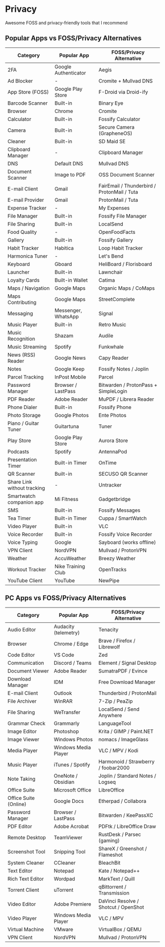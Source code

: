 # Privacy

Awesome FOSS and privacy-friendly tools that I recommend

## Popular Apps vs FOSS/Privacy Alternatives

| Category                    | Popular App          | FOSS/Privacy Alternative                    |
| --------------------------- | -------------------- | ------------------------------------------- |
| 2FA                         | Google Authenticator | Aegis                                       |
| Ad Blocker                  | -                    | Cromite + Mullvad DNS                       |
| App Store (FOSS)            | Google Play Store    | F-Droid via Droid-ify                       |
| Barcode Scanner             | Built-in             | Binary Eye                                  |
| Browser                     | Chrome               | Cromite                                     |
| Calculator                  | Built-in             | Fossify Calculator                          |
| Camera                      | Built-in             | Secure Camera (GrapheneOS)                  |
| Cleaner                     | Built-in             | SD Maid SE                                  |
| Clipboard Manager           | -                    | Clipboard Manager                           |
| DNS                         | Default DNS          | Mullvad DNS                                 |
| Document Scanner            | Image to PDF         | OSS Document Scanner                        |
| E-mail Client               | Gmail                | FairEmail / Thunderbird / ProtonMail / Tuta |
| E-mail Provider             | Gmail                | ProtonMail / Tuta                           |
| Expense Tracker             | -                    | My Expenses                                 |
| File Manager                | Built-in             | Fossify File Manager                        |
| File Sharing                | Built-in             | LocalSend                                   |
| Food Quality                | -                    | OpenFoodFacts                               |
| Gallery                     | Built-in             | Fossify Gallery                             |
| Habit Tracker               | Habitica             | Loop Habit Tracker                          |
| Harmonica Tuner             | -                    | Let's Bend                                  |
| Keyboard                    | Gboard               | HeliBoard / Florisboard                     |
| Launcher                    | Built-in             | Lawnchair                                   |
| Loyalty Cards               | Built-in Wallet      | Catima                                      |
| Maps / Navigation           | Google Maps          | Organic Maps / CoMaps                       |
| Maps Contributing           | Google Maps          | StreetComplete                              |
| Messaging                   | Messenger, WhatsApp  | Signal                                      |
| Music Player                | Built-in             | Retro Music                                 |
| Music Recognition           | Shazam               | Audile                                      |
| Music Streaming             | Spotify              | Funkwhale                                   |
| News (RSS) Reader           | Google News          | Capy Reader                                 |
| Notes                       | Google Keep          | Fossify Notes / Joplin                      |
| Parcel Tracking             | InPost Mobile        | Parcel                                      |
| Password Manager            | Browser / LastPass   | Bitwarden / ProtonPass + SimpleLogin        |
| PDF Reader                  | Adobe Reader         | MuPDF / Librera Reader                      |
| Phone Dialer                | Built-in             | Fossify Phone                               |
| Photo Storage               | Google Photos        | Ente Photos                                 |
| Piano / Guitar Tuner        | Guitartuna           | Tuner                                       |
| Play Store                  | Google Play Store    | Aurora Store                                |
| Podcasts                    | Spotify              | AntennaPod                                  |
| Presentation Timer          | Built-in Timer       | OnTime                                      |
| QR Scanner                  | Built-in             | SECUSO QR Scanner                           |
| Share Link without tracking | -                    | Untracker                                   |
| Smartwatch companion app    | Mi Fitness           | Gadgetbridge                                |
| SMS                         | Built-in             | Fossify Messages                            |
| Tea Timer                   | Built-in Timer       | Cuppa / SmartWatch                          |
| Video Player                | Built-in             | VLC                                         |
| Voice Recorder              | Built-in             | Fossify Voice Recorder                      |
| Voice Typing                | Google               | Sayboard (works offline)                    |
| VPN Client                  | NordVPN              | Mullvad / ProtonVPN                         |
| Weather                     | AccuWeather          | Breezy Weather                              |
| Workout Tracker             | Nike Training Club   | OpenTracks                                  |
| YouTube Client              | YouTube              | NewPipe                                     |

## PC Apps vs FOSS/Privacy Alternatives

| Category         | Popular App          | FOSS/Privacy Alternative             |
| ---------------- | -------------------- | ------------------------------------ |
| Audio Editor     | Audacity (telemetry) | Tenacity                             |
| Browser          | Chrome / Edge        | Brave / Firefox / Librewolf          |
| Code Editor      | VS Code              | Zed                                  |
| Communication    | Discord / Teams      | Element / Signal Desktop             |
| Document Viewer  | Adobe Reader         | SumatraPDF / Evince                  |
| Download Manager | IDM                  | Free Download Manager                |
| E-mail Client    | Outlook              | Thunderbird / ProtonMail             |
| File Archiver    | WinRAR               | 7-Zip / PeaZip                       |
| File Sharing     | WeTransfer           | LocalSend / Send Anywhere            |
| Grammar Check    | Grammarly            | LanguageTool                         |
| Image Editor     | Photoshop            | Krita / GIMP / Paint.NET             |
| Image Viewer     | Windows Photos       | nomacs / ImageGlass                  |
| Media Player     | Windows Media Player | VLC / MPV / Kodi                     |
| Music Player     | iTunes / Spotify     | Harmonoid / Strawberry / foobar2000  |
| Note Taking      | OneNote / Obsidian             | Joplin / Standard Notes / Logseq              |
| Office Suite     | Microsoft Office     | LibreOffice                          |
| Office Suite (Online)     | Google Docs     | Etherpad / Collabora                          |
| Password Manager | Browser / LastPass   | Bitwarden / KeePassXC                |
| PDF Editor       | Adobe Acrobat        | PDFtk / LibreOffice Draw             |
| Remote Desktop   | TeamViewer           | RustDesk / Parsec (gaming)           |
| Screenshot Tool  | Snipping Tool        | ShareX / Greenshot / Flameshot       |
| System Cleaner   | CCleaner             | BleachBit                            |
| Text Editor      | Notepad              | Kate / Notepad++                     |
| Rich Text Editor | Wordpad              | MarkText / Quill                     |
| Torrent Client   | uTorrent             | qBittorrent / Transmission           |
| Video Editor     | Adobe Premiere       | DaVinci Resolve / Shotcut / OpenShot |
| Video Player     | Windows Media Player | VLC / MPV                            |
| Virtual Machine  | VMware               | VirtualBox / QEMU                    |
| VPN Client       | NordVPN              | Mullvad / ProtonVPN                  |
